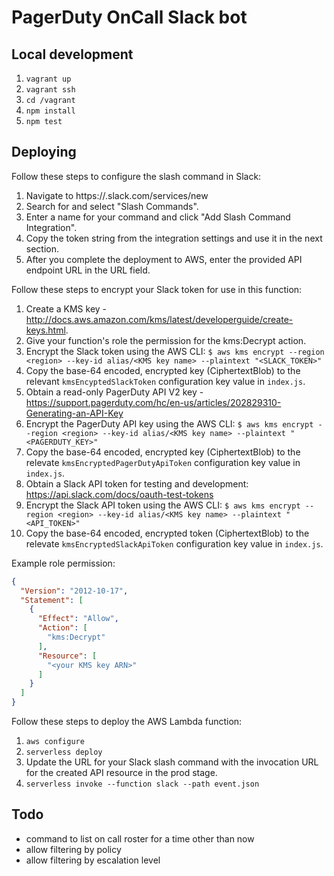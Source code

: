 # PagerDuty OnCall Slack bot

## Local development

1. `vagrant up`
1. `vagrant ssh`
1. `cd /vagrant`
1. `npm install`
1. `npm test`

## Deploying

Follow these steps to configure the slash command in Slack:

1. Navigate to https://<your-team-domain>.slack.com/services/new
1. Search for and select "Slash Commands".
1. Enter a name for your command and click "Add Slash Command Integration".
1. Copy the token string from the integration settings and use it in the next section.
1. After you complete the deployment to AWS, enter the provided API endpoint URL in the URL field.

Follow these steps to encrypt your Slack token for use in this function:

1. Create a KMS key - http://docs.aws.amazon.com/kms/latest/developerguide/create-keys.html.
1. Give your function's role the permission for the kms:Decrypt action.
1. Encrypt the Slack token using the AWS CLI: `$ aws kms encrypt --region <region> --key-id alias/<KMS key name> --plaintext "<SLACK_TOKEN>"`
1. Copy the base-64 encoded, encrypted key (CiphertextBlob) to the relevant `kmsEncyptedSlackToken` configuration key value in `index.js`.
1. Obtain a read-only PagerDuty API V2 key - https://support.pagerduty.com/hc/en-us/articles/202829310-Generating-an-API-Key
1. Encrypt the PagerDuty API key using the AWS CLI: `$ aws kms encrypt --region <region> --key-id alias/<KMS key name> --plaintext "<PAGERDUTY_KEY>"`
1. Copy the base-64 encoded, encrypted key (CiphertextBlob) to the relevate `kmsEncryptedPagerDutyApiToken` configuration key value in `index.js`.
1. Obtain a Slack API token for testing and development: https://api.slack.com/docs/oauth-test-tokens
1. Encrypt the Slack API token using the AWS CLI: `$ aws kms encrypt --region <region> --key-id alias/<KMS key name> --plaintext "<API_TOKEN>"`
1. Copy the base-64 encoded, encrypted token (CiphertextBlob) to the relevate `kmsEncryptedSlackApiToken` configuration key value in `index.js`.

Example role permission:
```json
{
  "Version": "2012-10-17",
  "Statement": [
    {
      "Effect": "Allow",
      "Action": [
        "kms:Decrypt"
      ],
      "Resource": [
        "<your KMS key ARN>"
      ]
    }
  ]
}
```

Follow these steps to deploy the AWS Lambda function:

1. `aws configure`
1. `serverless deploy`
1. Update the URL for your Slack slash command with the invocation URL for the created API resource in the prod stage.
1. `serverless invoke --function slack --path event.json`

## Todo

* command to list on call roster for a time other than now
* allow filtering by policy
* allow filtering by escalation level
